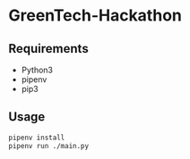 # GreenTech-Hackathon

## Requirements
- Python3
- pipenv
- pip3

## Usage
```bash
pipenv install
pipenv run ./main.py
```
